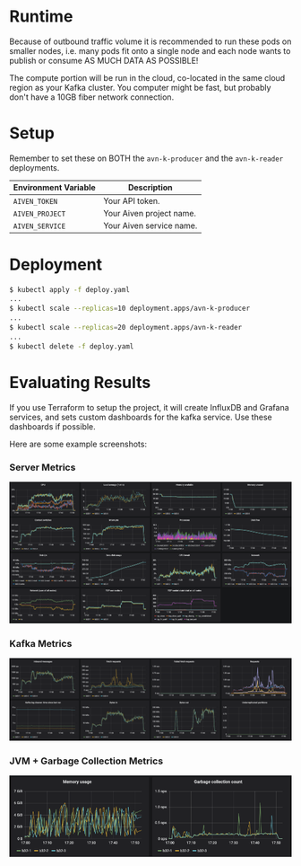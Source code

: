 # Runtime

Because of outbound traffic volume it is recommended to run these pods on smaller nodes,
i.e. many pods fit onto a single node and each node wants to publish or consume AS MUCH
DATA AS POSSIBLE!

The compute portion will be run in the cloud, co-located in the same cloud region as
your Kafka cluster. You computer might be fast, but probably don't have a 10GB fiber
network connection.

# Setup

Remember to set these on BOTH the `avn-k-producer` and the `avn-k-reader` deployments.

| Environment Variable | Description              |
| -------------------- | ------------------------ |
| `AIVEN_TOKEN`        | Your API token.          |
| `AIVEN_PROJECT`      | Your Aiven project name. |
| `AIVEN_SERVICE`      | Your Aiven service name. |

# Deployment

```sh
$ kubectl apply -f deploy.yaml
...
$ kubectl scale --replicas=10 deployment.apps/avn-k-producer
...
$ kubectl scale --replicas=20 deployment.apps/avn-k-reader
...
$ kubectl delete -f deploy.yaml
```

# Evaluating Results

If you use Terraform to setup the project, it will create InfluxDB and
Grafana services, and sets custom dashboards for the kafka service. Use
these dashboards if possible.

Here are some example screenshots:

### Server Metrics

![Server Metrics](server-metrics.png)

### Kafka Metrics

![Kafka Metrics](kafka-metrics.png)

### JVM + Garbage Collection Metrics

![JVM Metrics](gc-metrics.png)
